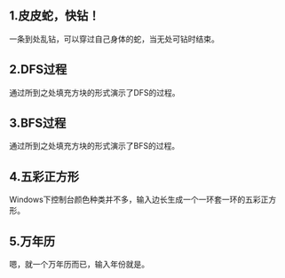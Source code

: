 1.皮皮蛇，快钻！
-------
一条到处乱钻，可以穿过自己身体的蛇，当无处可钻时结束。

2.DFS过程
-------
通过所到之处填充方块的形式演示了DFS的过程。

3.BFS过程
-------
通过所到之处填充方块的形式演示了BFS的过程。

4.五彩正方形
-------
Windows下控制台颜色种类并不多，输入边长生成一个一环套一环的五彩正方形。

5.万年历
-------
嗯，就一个万年历而已，输入年份就是。
